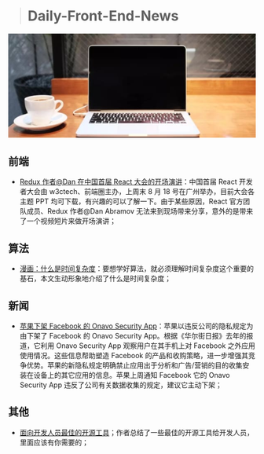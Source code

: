 > # Daily-Front-End-News

[![cover][img]][link]

[img]: https://github.com/fengshangwuqi/Daily-Front-End-News/blob/master/history/2018/08/24/best-open-source-tools-for-developers--300f.jpg "面向开发人员最佳的开源工具"
[link]: https://dev.to/sarthology/best-open-source-tools-for-developers--300f

## 前端

- [Redux 作者@Dan 在中国首届 React 大会的开场演讲](https://mp.weixin.qq.com/s/xYHOXaa4-3uUNnELurPHIw)：中国首届 React 开发者大会由 w3ctech、前端圈主办，上周末 8 月 18 号在广州举办，目前大会各主题 PPT 均可下载，有兴趣的可以了解一下。由于某些原因，React 官方团队成员、Redux 作者@Dan Abramov 无法来到现场带来分享，意外的是带来了一个视频短片来做开场演讲；

## 算法

- [漫画：什么是时间复杂度](https://mp.weixin.qq.com/s/1rYK3urLuun5WqnibJ2t3g)：要想学好算法，就必须理解时间复杂度这个重要的基石，本文生动形象地介绍了什么是时间复杂度；

## 新闻

- [苹果下架 Facebook 的 Onavo Security App](https://www.solidot.org/story?sid=57679)：苹果以违反公司的隐私规定为由下架了 Facebook 的 Onavo Security App。根据《华尔街日报》去年的报道，它利用 Onavo Security App 观察用户在其手机上对 Facebook 之外应用使用情况。这些信息帮助塑造 Facebook 的产品和收购策略，进一步增强其竞争优势。苹果的新隐私规定明确禁止应用出于分析和广告/营销的目的收集安装在设备上的其它应用的信息。苹果上周通知 Facebook 它的 Onavo Security App 违反了公司有关数据收集的规定，建议它主动下架；

## 其他

- [面向开发人员最佳的开源工具](https://dev.to/sarthology/best-open-source-tools-for-developers--300f)；作者总结了一些最佳的开源工具给开发人员，里面应该有你需要的；
